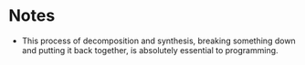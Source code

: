 # Notes

- This process of decomposition and synthesis, breaking something down and putting it back together, is absolutely essential to programming.